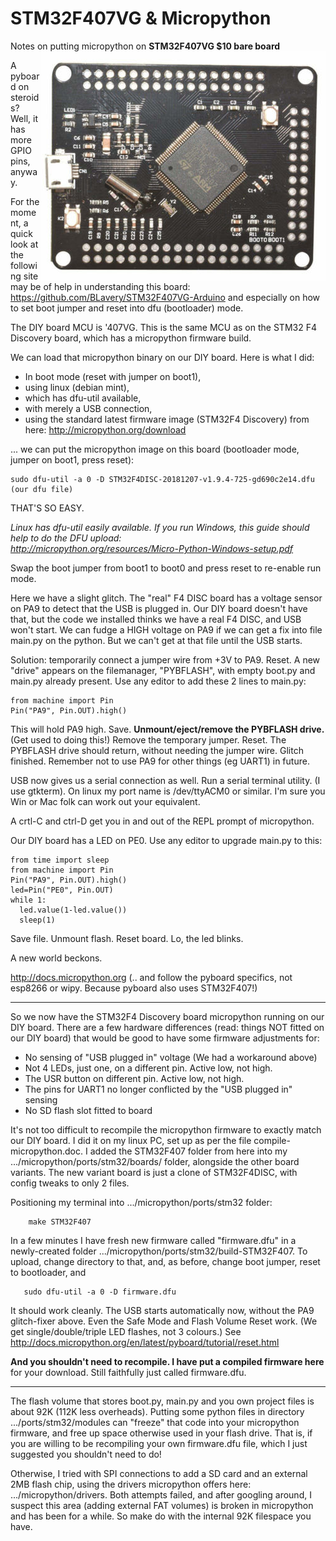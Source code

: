 # STM32F407VG & Micropython
Notes on putting micropython on __STM32F407VG $10 bare board__<img align="right" src="images/ss5.png">

A pyboard on steroids? Well, it has more GPIO pins, anyway.

For the moment, a quick look at the following site may be of help
in understanding this board:
https://github.com/BLavery/STM32F407VG-Arduino
and especially on how to set boot jumper and reset into dfu (bootloader) mode.

The DIY board MCU is '407VG. This is the same MCU as on the STM32 F4 Discovery board, which has a micropython firmware build.

We can load that micropython binary on our DIY board. Here is what I did:

 - In boot mode (reset with jumper on boot1),
 - using linux (debian mint),
 - which has dfu-util available,
 - with merely a USB connection,
 - using the standard latest firmware image (STM32F4 Discovery) from here: http://micropython.org/download 
 
... we can put the micropython image on this board (bootloader mode, jumper on boot1, press reset):
```
sudo dfu-util -a 0 -D STM32F4DISC-20181207-v1.9.4-725-gd690c2e14.dfu      (our dfu file)
``` 
THAT'S SO EASY.

*Linux has dfu-util easily available. If you run Windows, this guide should help to do the DFU upload:  
http://micropython.org/resources/Micro-Python-Windows-setup.pdf*

Swap the boot jumper from boot1 to boot0 and press reset to re-enable run mode. 

Here we have a slight glitch. The "real" F4 DISC board has a voltage sensor on PA9 to detect that the USB is plugged in. Our DIY board doesn't have that, but the code we installed thinks we have a real F4 DISC, and USB won't start. We can fudge a HIGH  voltage on PA9 if we can get a fix into file main.py on the python. But we can't get at that file until the USB starts.

Solution: temporarily connect a jumper wire from +3V to PA9. Reset.  A new "drive" appears on the filemanager, "PYBFLASH", with empty boot.py and main.py already present.  Use any editor to add these 2 lines to main.py:
```
from machine import Pin
Pin("PA9", Pin.OUT).high()
```
This will hold PA9 high. Save. __Unmount/eject/remove the PYBFLASH drive.__ (Get used to doing this!) Remove the temporary jumper. Reset. The PYBFLASH drive should return, without needing the jumper wire. Glitch finished. Remember not to use PA9 for other things (eg UART1) in future.

USB now gives us a serial connection as well. Run a serial terminal utility. (I use gtkterm). On linux my port name is /dev/ttyACM0 or similar. I'm sure you Win or Mac folk can work out your equivalent.

A crtl-C and ctrl-D get you in and out of the REPL prompt of micropython. 

Our DIY board has a LED on PE0. Use any editor to upgrade main.py to this:

```
from time import sleep
from machine import Pin
Pin("PA9", Pin.OUT).high()
led=Pin("PE0", Pin.OUT)
while 1:
  led.value(1-led.value())
  sleep(1)

```

Save file. Unmount flash. Reset board. Lo, the led blinks. 

A new world beckons.

http://docs.micropython.org  (.. and follow the pyboard specifics, not esp8266 or wipy. Because pyboard also uses STM32F407!)

---

So we now have the STM32F4 Discovery board micropython running on our DIY board.
There are a few hardware differences (read: things NOT fitted on our DIY board) that would be good to have some
firmware adjustments for:
 - No sensing of "USB plugged in" voltage (We had a workaround above)
 - Not 4 LEDs, just one, on a different pin. Active low, not high.
 - The USR button on different pin. Active low, not high.
 - The pins for UART1 no longer conflicted by the "USB plugged in" sensing
 - No SD flash slot fitted to board
 
It's not too difficult to recompile the micropython firmware to exactly match our DIY board.
I did it on my linux PC, set up as per the file compile-micropython.doc. 
I added the STM32F407 folder from here into my .../micropython/ports/stm32/boards/ folder,
alongside the other board variants. The new variant board is just a clone of STM32F4DISC, with config tweaks to only 2 files.

Positioning my terminal into .../micropython/ports/stm32 folder:
```
    make STM32F407
```
In a few minutes I have fresh new firmware called "firmware.dfu" in a newly-created folder .../micropython/ports/stm32/build-STM32F407. To upload, change directory to that, and, as before, change boot jumper, reset to bootloader, and
```
   sudo dfu-util -a 0 -D firmware.dfu
```
It should work cleanly. The USB starts automatically now, without the PA9 glitch-fixer above. Even the Safe Mode and Flash Volume Reset work. (We get single/double/triple LED flashes, not 3 colours.)  See http://docs.micropython.org/en/latest/pyboard/tutorial/reset.html

 __And you shouldn't need to recompile. I have put a compiled firmware here__ for your download. Still faithfully just called firmware.dfu.

---

The flash volume that stores boot.py, main.py and you own project files is about 92K (112K less overheads). Putting some python files in directory .../ports/stm32/modules can "freeze" that code into your micropython firmware, and free up space otherwise used in your flash drive. That is, if you are willing to be recompiling your own firmware.dfu file, which I just suggested you shouldn't need to do!

Otherwise, I tried with SPI connections to add a SD card and an external 2MB flash chip, using the drivers micropython offers here:  .../micropython/drivers. Both attempts failed, and after googling around, I suspect this area (adding external FAT volumes) is broken in micropython and has been for a while. So make do with the internal 92K filespace you have.
